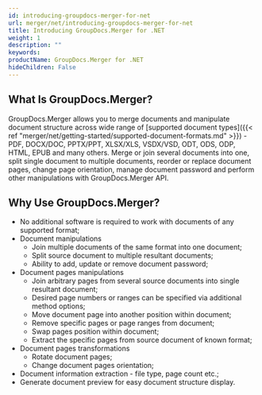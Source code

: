 ```yaml
---
id: introducing-groupdocs-merger-for-net
url: merger/net/introducing-groupdocs-merger-for-net
title: Introducing GroupDocs.Merger for .NET
weight: 1
description: ""
keywords: 
productName: GroupDocs.Merger for .NET
hideChildren: False
---
```

## What Is GroupDocs.Merger?

GroupDocs.Merger allows you to merge documents and manipulate document structure across wide range of [supported document types]({{< ref "merger/net/getting-started/supported-document-formats.md" >}}) - PDF, DOCX/DOC, PPTX/PPT, XLSX/XLS, VSDX/VSD, ODT, ODS, ODP, HTML, EPUB and many others. Merge or join several documents into one, split single document to multiple documents, reorder or replace document pages, change page orientation, manage document password and perform other manipulations with GroupDocs.Merger API.

## Why Use GroupDocs.Merger?

*   No additional software is required to work with documents of any supported format;    
*   Document manipulations    
    *   Join multiple documents of the same format into one document;        
    *   Split source document to multiple resultant documents;        
    *   Ability to add, update or remove document password;        
*   Document pages manipulations    
    *   Join arbitrary pages from several source documents into single resultant document;        
    *   Desired page numbers or ranges can be specified via additional method options;        
    *   Move document page into another position within document;        
    *   Remove specific pages or page ranges from document;        
    *   Swap pages position within document;        
    *   Extract the specific pages from source document of known format;        
*   Document pages transformations    
    *   Rotate document pages;        
    *   Change document pages orientation;        
*   Document information extraction - file type, page count etc.;    
*   Generate document preview for easy document structure display.
